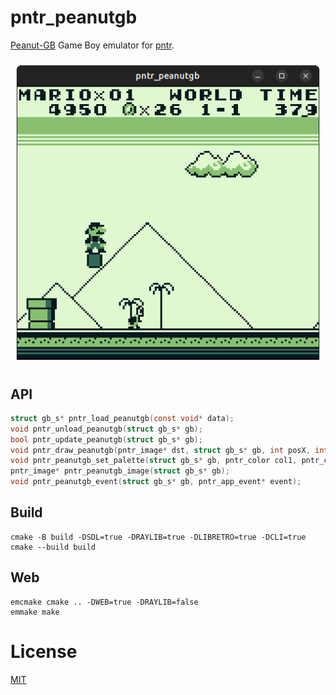 # pntr_peanutgb

[Peanut-GB](https://github.com/deltabeard/Peanut-GB) Game Boy emulator for [pntr](https://github.com/RobLoach/pntr).

![Screenshot](screenshot.png)

## API

``` c
struct gb_s* pntr_load_peanutgb(const void* data);
void pntr_unload_peanutgb(struct gb_s* gb);
bool pntr_update_peanutgb(struct gb_s* gb);
void pntr_draw_peanutgb(pntr_image* dst, struct gb_s* gb, int posX, int posY);
void pntr_peanutgb_set_palette(struct gb_s* gb, pntr_color col1, pntr_color col2, pntr_color col3, pntr_color col4);
pntr_image* pntr_peanutgb_image(struct gb_s* gb);
void pntr_peanutgb_event(struct gb_s* gb, pntr_app_event* event);
```

## Build

```
cmake -B build -DSDL=true -DRAYLIB=true -DLIBRETRO=true -DCLI=true
cmake --build build
```

## Web

```
emcmake cmake .. -DWEB=true -DRAYLIB=false
emmake make
```



# License

[MIT](LICENSE)
